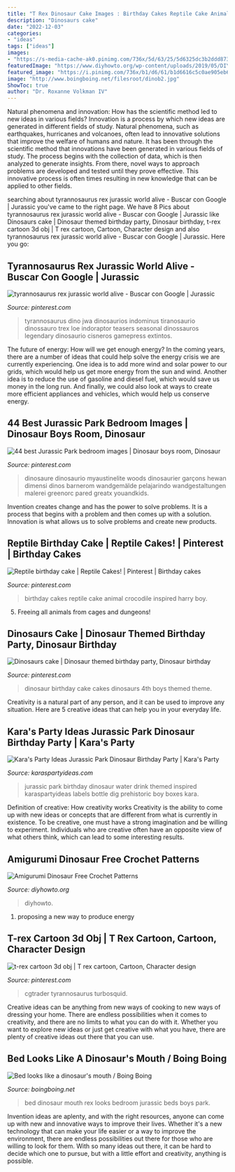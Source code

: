 ```yaml
---
title: "T Rex Dinosaur Cake Images : Birthday Cakes Reptile Cake Animal Crocodile Inspired Harry Boy"
description: "Dinosaurs cake"
date: "2022-12-03"
categories:
- "ideas"
tags: ["ideas"]
images:
- "https://s-media-cache-ak0.pinimg.com/736x/5d/63/25/5d6325dc3b2ddd873c7ea137d3a8e5a6.jpg"
featuredImage: "https://www.diyhowto.org/wp-content/uploads/2019/05/DIYHowto-Amigurumi-Dinosaur-Free-Crochet-Patterns-13.jpg"
featured_image: "https://i.pinimg.com/736x/b1/d6/61/b1d6616c5c0ae905eb68aab0427515e9.jpg"
image: "http://www.boingboing.net/filesroot/dinob2.jpg"
ShowToc: true
author: "Dr. Roxanne Volkman IV"
---
```



Natural phenomena and innovation: How has the scientific method led to new ideas in various fields?
Innovation is a process by which new ideas are generated in different fields of study. Natural phenomena, such as earthquakes, hurricanes and volcanoes, often lead to innovative solutions that improve the welfare of humans and nature. It has been through the scientific method that innovations have been generated in various fields of study. The process begins with the collection of data, which is then analyzed to generate insights. From there, novel ways to approach problems are developed and tested until they prove effective. This innovative process is often times resulting in new knowledge that can be applied to other fields.

	

		
searching about tyrannosaurus rex jurassic world alive - Buscar con Google | Jurassic you've came to the right page. We have 8 Pics about tyrannosaurus rex jurassic world alive - Buscar con Google | Jurassic like Dinosaurs cake | Dinosaur themed birthday party, Dinosaur birthday, t-rex cartoon 3d obj | T rex cartoon, Cartoon, Character design and also tyrannosaurus rex jurassic world alive - Buscar con Google | Jurassic. Here you go:
		
    
## Tyrannosaurus Rex Jurassic World Alive - Buscar Con Google | Jurassic

<img loading=lazy src="https://i.pinimg.com/736x/d5/30/0a/d5300a30e82bf11aa51b899759b1d1cd.jpg" onerror="this.onerror=null;this.src='https://tse4.mm.bing.net/th?id=OIP.iK7D8b7bL1xFEKvQT0PveAAAAA&amp;pid=15.1';" alt="tyrannosaurus rex jurassic world alive - Buscar con Google | Jurassic">

_Source: pinterest.com_

>tyrannosaurus dino jwa dinosaurios indominus tiranosaurio dinossauro trex loe indoraptor teasers seasonal dinossauros legendary dinosaurio cisneros gamepress extintos. 

	

The future of energy: How will we get enough energy?
In the coming years, there are a number of ideas that could help solve the energy crisis we are currently experiencing. One idea is to add more wind and solar power to our grids, which would help us get more energy from the sun and wind. Another idea is to reduce the use of gasoline and diesel fuel, which would save us money in the long run. And finally, we could also look at ways to create more efficient appliances and vehicles, which would help us conserve energy.

    
## 44 Best Jurassic Park Bedroom Images | Dinosaur Boys Room, Dinosaur

<img loading=lazy src="https://i.pinimg.com/736x/35/87/93/35879376a6a7038e9401f78471693cb7.jpg" onerror="this.onerror=null;this.src='https://tse1.mm.bing.net/th?id=OIP.IdhEIDYxMyybFwX5eyxkfQAAAA&amp;pid=15.1';" alt="44 best Jurassic Park bedroom images | Dinosaur boys room, Dinosaur">

_Source: pinterest.com_

>dinosaure dinosaurio myaustinelite woods dinosaurier garçons hewan dimensi dinos barnerom wandgemälde pelajarindo wandgestaltungen malerei greenorc pared greatx youandkids. 

	

Invention creates change and has the power to solve problems. It is a process that begins with a problem and then comes up with a solution. Innovation is what allows us to solve problems and create new products.

    
## Reptile Birthday Cake | Reptile Cakes! | Pinterest | Birthday Cakes

<img loading=lazy src="https://s-media-cache-ak0.pinimg.com/736x/5d/63/25/5d6325dc3b2ddd873c7ea137d3a8e5a6.jpg" onerror="this.onerror=null;this.src='https://tse4.mm.bing.net/th?id=OIP.NG3sqwsgjBl2FfiRVvV8DAHaJ6&amp;pid=15.1';" alt="Reptile birthday cake | Reptile Cakes! | Pinterest | Birthday cakes">

_Source: pinterest.com_

>birthday cakes reptile cake animal crocodile inspired harry boy. 

	

5. Freeing all animals from cages and dungeons!

    
## Dinosaurs Cake | Dinosaur Themed Birthday Party, Dinosaur Birthday

<img loading=lazy src="https://i.pinimg.com/736x/3d/6e/44/3d6e449ecdd2e8b688324f53bcfabe57--dinosaur-cake-dinosaur-party.jpg" onerror="this.onerror=null;this.src='https://tse3.mm.bing.net/th?id=OIP.os7YJBuzsR0jkWUBOFJNPQHaJ3&amp;pid=15.1';" alt="Dinosaurs cake | Dinosaur themed birthday party, Dinosaur birthday">

_Source: pinterest.com_

>dinosaur birthday cake cakes dinosaurs 4th boys themed theme. 

	

Creativity is a natural part of any person, and it can be used to improve any situation. Here are 5 creative ideas that can help you in your everyday life.

    
## Kara&#039;s Party Ideas Jurassic Park Dinosaur Birthday Party | Kara&#039;s Party

<img loading=lazy src="https://karaspartyideas.com/wp-content/uploads/2016/03/Jurassic-Park-Dinosaur-Birthday-Party-via-Karas-Party-Ideas-KarasPartyIdeas.com21.jpg" onerror="this.onerror=null;this.src='https://tse2.mm.bing.net/th?id=OIP.9-bS-6vk2TD3MUqOgDUp_AHaLH&amp;pid=15.1';" alt="Kara&#039;s Party Ideas Jurassic Park Dinosaur Birthday Party | Kara&#039;s Party">

_Source: karaspartyideas.com_

>jurassic park birthday dinosaur water drink themed inspired karaspartyideas labels bottle dig prehistoric boy boxes kara. 

	

Definition of creative: How creativity works
Creativity is the ability to come up with new ideas or concepts that are different from what is currently in existence. To be creative, one must have a strong imagination and be willing to experiment. Individuals who are creative often have an opposite view of what others think, which can lead to some interesting results.

    
## Amigurumi Dinosaur Free Crochet Patterns

<img loading=lazy src="https://www.diyhowto.org/wp-content/uploads/2019/05/DIYHowto-Amigurumi-Dinosaur-Free-Crochet-Patterns-13.jpg" onerror="this.onerror=null;this.src='https://tse3.mm.bing.net/th?id=OIP.cpni7cHQXgXu4Ml4q5DrOAHaQo&amp;pid=15.1';" alt="Amigurumi Dinosaur Free Crochet Patterns">

_Source: diyhowto.org_

>diyhowto. 

	

1. proposing a new way to produce energy 

    
## T-rex Cartoon 3d Obj | T Rex Cartoon, Cartoon, Character Design

<img loading=lazy src="https://i.pinimg.com/736x/b1/d6/61/b1d6616c5c0ae905eb68aab0427515e9.jpg" onerror="this.onerror=null;this.src='https://tse4.mm.bing.net/th?id=OIP.FW3nqsHdJgFpbm89ONNFiwHaHa&amp;pid=15.1';" alt="t-rex cartoon 3d obj | T rex cartoon, Cartoon, Character design">

_Source: pinterest.com_

>cgtrader tyrannosaurus turbosquid. 

	

Creative ideas can be anything from new ways of cooking to new ways of dressing your home. There are endless possibilities when it comes to creativity, and there are no limits to what you can do with it. Whether you want to explore new ideas or just get creative with what you have, there are plenty of creative ideas out there that you can use.

    
## Bed Looks Like A Dinosaur&#039;s Mouth / Boing Boing

<img loading=lazy src="http://www.boingboing.net/filesroot/dinob2.jpg" onerror="this.onerror=null;this.src='https://tse3.mm.bing.net/th?id=OIP.cdIyFOd8_fwio_cvTmsNdgHaE5&amp;pid=15.1';" alt="Bed looks like a dinosaur&#039;s mouth / Boing Boing">

_Source: boingboing.net_

>bed dinosaur mouth rex looks bedroom jurassic beds boys park. 

	

Invention ideas are aplenty, and with the right resources, anyone can come up with new and innovative ways to improve their lives. Whether it's a new technology that can make your life easier or a way to improve the environment, there are endless possibilities out there for those who are willing to look for them. With so many ideas out there, it can be hard to decide which one to pursue, but with a little effort and creativity, anything is possible.

